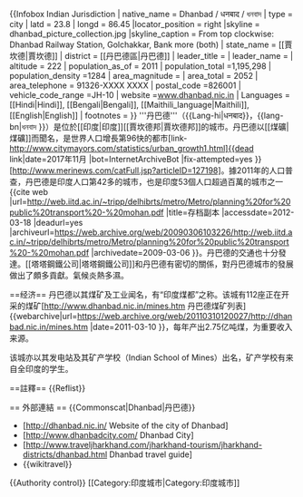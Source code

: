 {{Infobox Indian Jurisdiction
| native_name =  Dhanbad / धनबाद / ধনবাদ 
| type = city
| latd = 23.8
| longd = 86.45
|locator_position        = right
|skyline                 = dhanbad_picture_collection.jpg
|skyline_caption = From top clockwise: Dhanbad Railway Station, Golchakkar, Bank more (both)
| state_name = [[賈坎德|賈坎德]]
| district = [[丹巴德區|丹巴德]]
| leader_title =
| leader_name =
| altitude = 222
| population_as_of = 2011
| population_total =1,195,298
| population_density =1284
| area_magnitude =
| area_total = 2052
| area_telephone = 91326-XXXX XXXX
| postal_code =826001
| vehicle_code_range =JH-10
| website =www.dhanbad.nic.in
| Languages = [[Hindi|Hindi]], [[Bengali|Bengali]], [[Maithili_language|Maithili]], [[English|English]]
| footnotes =
}}
'''丹巴德'''（{{Lang-hi|धनबाद}}，{{lang-bn|ধনবাদ }}）是位於[[印度|印度]][[賈坎德邦|賈坎德邦]]的城市。丹巴德以[[煤礦|煤礦]]而聞名，是世界人口增長第96快的都市<ref>[link-http://www.citymayors.com/statistics/urban_growth1.html]{{dead link|date=2017年11月 |bot=InternetArchiveBot |fix-attempted=yes }}</ref><ref>[http://www.merinews.com/catFull.jsp?articleID=127198]</ref>。據2011年的人口普查，丹巴德是印度人口第42多的城市，也是印度53個人口超過百萬的城市之一<ref>{{cite web |url=http://web.iitd.ac.in/~tripp/delhibrts/metro/Metro/planning%20for%20public%20transport%20-%20mohan.pdf |title=存档副本 |accessdate=2012-03-18 |deadurl=yes |archiveurl=https://web.archive.org/web/20090306103226/http://web.iitd.ac.in/~tripp/delhibrts/metro/Metro/planning%20for%20public%20transport%20-%20mohan.pdf |archivedate=2009-03-06 }}</ref>。丹巴德的交通也十分發達。[[塔塔鋼鐵公司|塔塔鋼鐵公司]]和丹巴德有密切的關係，對丹巴德城市的發展做出了頗多貢獻。氣候炎熱多濕。

==经济==
丹巴德以其煤矿及工业闻名，有“印度煤都”之称。该城有112座正在开采的煤矿<ref>[http://www.dhanbad.nic.in/mines.htm 丹巴德煤矿列表] {{webarchive|url=https://web.archive.org/web/20110310120027/http://dhanbad.nic.in/mines.htm |date=2011-03-10 }}</ref>，每年产出2.75亿吨煤，为重要收入来源。

该城亦以其发电站及其矿产学校（Indian School of Mines）出名，矿产学校有来自全印度的学生。

==註釋==
{{Reflist}}

== 外部連結 ==
{{Commonscat|Dhanbad|丹巴德}}
* [http://dhanbad.nic.in/ Website of the city of Dhanbad]
* [http://www.dhanbadcity.com/ Dhanbad City]
* [http://www.traveljharkhand.com/jharkhand-tourism/jharkhand-districts/dhanbad.html Dhanbad travel guide]
* {{wikitravel}}

{{Authority control}}
[[Category:印度城市|Category:印度城市]]